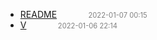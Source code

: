   - [README]()<span style="padding-left:2em;color:orange"></span><span style="color:gray;font-size:.8em;padding-left:2em">2022-01-07 00:15</span>
  - [V](v)<span style="padding-left:2em;color:orange"></span><span style="color:gray;font-size:.8em;padding-left:2em">2022-01-06 22:14</span>
